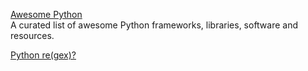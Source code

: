 <p>
<a href="https://awesome-python.com/">Awesome Python</a>
<br>A curated list of awesome Python frameworks, libraries, software and resources.
</p> 
<p>
<a href="https://learnbyexample.github.io/py_regular_expressions/">Python re(gex)?</a>
<brA magical tool for text processing.
</p> 
